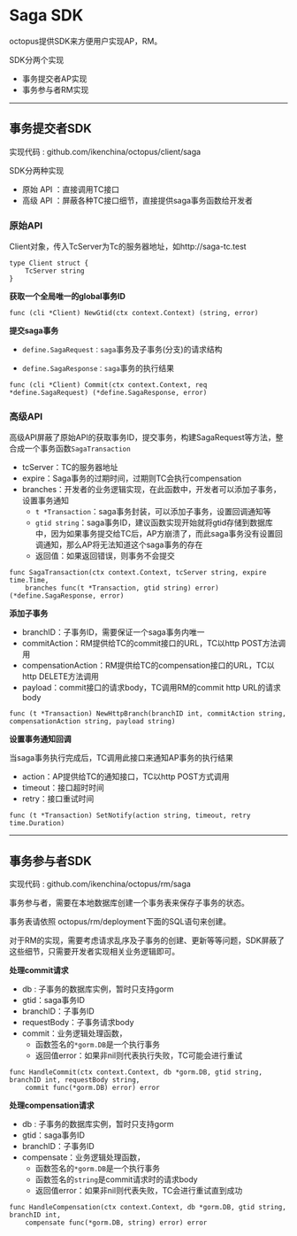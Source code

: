 # Saga SDK


octopus提供SDK来方便用户实现AP，RM。

SDK分两个实现
- 事务提交者AP实现
- 事务参与者RM实现

-----

## 事务提交者SDK

实现代码 : github.com/ikenchina/octopus/client/saga



SDK分两种实现

- 原始 API ：直接调用TC接口
- 高级 API ：屏蔽各种TC接口细节，直接提供saga事务函数给开发者



### 原始API 

Client对象，传入TcServer为Tc的服务器地址，如http://saga-tc.test

```
type Client struct {
	TcServer string
}
```



**获取一个全局唯一的global事务ID**

```
func (cli *Client) NewGtid(ctx context.Context) (string, error) 
```



**提交saga事务**

- `define.SagaRequest：saga`事务及子事务(分支)的请求结构

- `define.SagaResponse：saga`事务的执行结果

```
func (cli *Client) Commit(ctx context.Context, req *define.SagaRequest) (*define.SagaResponse, error)
```





### 高级API 

高级API屏蔽了原始API的获取事务ID，提交事务，构建SagaRequest等方法，整合成一个事务函数`SagaTransaction`

- tcServer：TC的服务器地址
- expire：Saga事务的过期时间，过期则TC会执行compensation
- branches：开发者的业务逻辑实现，在此函数中，开发者可以添加子事务，设置事务通知
  - `t *Transaction`：saga事务封装，可以添加子事务，设置回调通知等
  - `gtid string`：saga事务ID，建议函数实现开始就将gtid存储到数据库中，因为如果事务提交给TC后，AP方崩溃了，而此saga事务没有设置回调通知，那么AP将无法知道这个saga事务的存在
  - 返回值：如果返回错误，则事务不会提交

```
func SagaTransaction(ctx context.Context, tcServer string, expire time.Time,
	branches func(t *Transaction, gtid string) error) (*define.SagaResponse, error) 
```



**添加子事务**

- branchID：子事务ID，需要保证一个saga事务内唯一
- commitAction：RM提供给TC的commit接口的URL，TC以http POST方法调用
- compensationAction：RM提供给TC的compensation接口的URL，TC以http DELETE方法调用
- payload：commit接口的请求body，TC调用RM的commit http URL的请求body

```
func (t *Transaction) NewHttpBranch(branchID int, commitAction string, compensationAction string, payload string)
```



**设置事务通知回调**

当saga事务执行完成后，TC调用此接口来通知AP事务的执行结果

- action：AP提供给TC的通知接口，TC以http POST方式调用
- timeout：接口超时时间
- retry：接口重试时间

```
func (t *Transaction) SetNotify(action string, timeout, retry time.Duration)
```



---



## 事务参与者SDK

实现代码 : github.com/ikenchina/octopus/rm/saga

事务参与者，需要在本地数据库创建一个事务表来保存子事务的状态。

事务表请依照 octopus/rm/deployment下面的SQL语句来创建。



对于RM的实现，需要考虑请求乱序及子事务的创建、更新等等问题，SDK屏蔽了这些细节，只需要开发者实现相关业务逻辑即可。



**处理commit请求**

- db : 子事务的数据库实例，暂时只支持gorm
- gtid：saga事务ID
- branchID：子事务ID
- requestBody：子事务请求body
- commit：业务逻辑处理函数，
  - 函数签名的`*gorm.DB`是一个执行事务
  - 返回值error：如果非nil则代表执行失败，TC可能会进行重试

```
func HandleCommit(ctx context.Context, db *gorm.DB, gtid string, branchID int, requestBody string, 
	commit func(*gorm.DB) error) error 
```



**处理compensation请求**

- db : 子事务的数据库实例，暂时只支持gorm
- gtid：saga事务ID
- branchID：子事务ID
- compensate：业务逻辑处理函数，
  - 函数签名的`*gorm.DB`是一个执行事务
  - 函数签名的`string`是commit请求时的请求body
  - 返回值error：如果非nil则代表失败，TC会进行重试直到成功

```
func HandleCompensation(ctx context.Context, db *gorm.DB, gtid string, branchID int, 
	compensate func(*gorm.DB, string) error) error 
```






